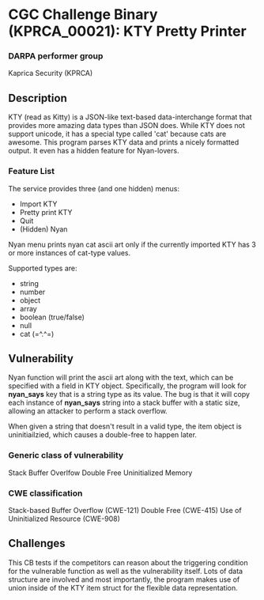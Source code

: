 # CGC Challenge Binary (KPRCA\_00021): KTY Pretty Printer

### DARPA performer group
Kaprica Security (KPRCA)

## Description

KTY (read as Kitty) is a JSON-like text-based data-interchange format that provides more amazing data types than JSON does. While KTY does not support unicode, it has a special type called 'cat' because cats are awesome. This program parses KTY data and prints a nicely formatted output. It even has a hidden feature for Nyan-lovers.

### Feature List

The service provides three (and one hidden) menus:

  - Import KTY
  - Pretty print KTY
  - Quit
  - (Hidden) Nyan

Nyan menu prints nyan cat ascii art only if the currently imported KTY has 3 or more instances of cat-type values.

Supported types are:

  - string
  - number
  - object
  - array
  - boolean (true/false)
  - null
  - cat (=^.^=)

## Vulnerability

Nyan function will print the ascii art along with the text, which can be specified with a field in KTY object. Specifically, the program will look for **nyan_says** key that is a string type as its value. The bug is that it will copy each instance of **nyan_says** string into a stack buffer with a static size, allowing an attacker to perform a stack overflow.

When given a string that doesn't result in a valid type, the item object is uninitiailzied, which causes a double-free to happen later.

### Generic class of vulnerability

Stack Buffer Overlfow
Double Free
Uninitialized Memory

### CWE classification

Stack-based Buffer Overflow (CWE-121)
Double Free (CWE-415)
Use of Uninitialized Resource (CWE-908)

## Challenges

This CB tests if the competitors can reason about the triggering condition for the vulnerable function as well as the vulnerability itself. Lots of data structure are involved and most importantly, the program makes use of union inside of the KTY item struct for the flexible data representation.
